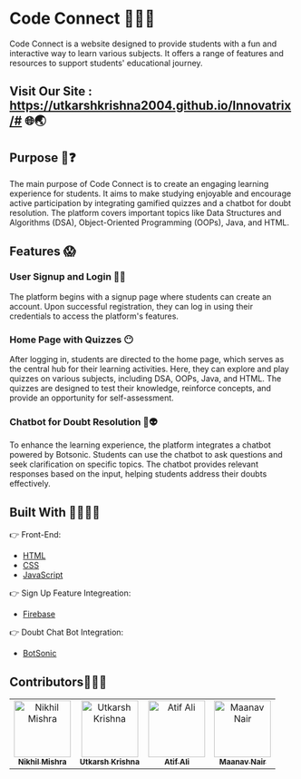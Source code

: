# Code Connect 🚀👨‍💻

Code Connect is a website designed to provide students with a fun and interactive way to learn various subjects. It offers a range of features and resources to support students' educational journey.

## Visit Our Site : https://utkarshkrishna2004.github.io/Innovatrix/#     🌐🌏

## Purpose 🤔❓

The main purpose of Code Connect is to create an engaging learning experience for students. It aims to make studying enjoyable and encourage active participation by integrating gamified quizzes and a chatbot for doubt resolution. The platform covers important topics like Data Structures and Algorithms (DSA), Object-Oriented Programming (OOPs), Java, and HTML.

## Features 😱

### User Signup and Login 👥👥

The platform begins with a signup page where students can create an account. Upon successful registration, they can log in using their credentials to access the platform's features.

### Home Page with Quizzes 😶

After logging in, students are directed to the home page, which serves as the central hub for their learning activities. Here, they can explore and play quizzes on various subjects, including DSA, OOPs, Java, and HTML. The quizzes are designed to test their knowledge, reinforce concepts, and provide an opportunity for self-assessment.

### Chatbot for Doubt Resolution 💬👽

To enhance the learning experience, the platform integrates a chatbot powered by Botsonic. Students can use the chatbot to ask questions and seek clarification on specific topics. The chatbot provides relevant responses based on the input, helping students address their doubts effectively.

## Built With 👷‍♂👷‍🏭

👉 Front-End:

- [HTML](https://html.com)
- [CSS](https://www.css3.com)
- [JavaScript](https://www.javascript.com/)

👉 Sign Up Feature Integreation:

- [Firebase](https://firebase.google.com/docs/auth)

👉 Doubt Chat Bot Integration:

- [BotSonic](https://writesonic.com/botsonic)


## Contributors👥👨‍💻

<table>
    <tbody>
        <tr>
            <td align="center">
                <a href="https://github.com/mnik7044">
                    <img src="https://avatars.githubusercontent.com/u/108953684?v=4" width="100px;" alt="Nikhil Mishra"/>
                    <br />
                    <sub><b>Nikhil  Mishra</b></sub>
                </a>
            </td>
            <td align="center">
                <a href="https://github.com/utkarshkrishna2004">
                    <img src="https://avatars.githubusercontent.com/u/115831701?v=4" width="100px;" alt="Utkarsh Krishna"/>
                    <br />
                    <sub><b>Utkarsh Krishna</b></sub>
                </a>
            </td>
            <td align="center">
                <a href="https://github.com/Atif-27">
                    <img src="https://avatars.githubusercontent.com/u/116288316?v=4" width="100px;" alt="Atif Ali"/>
                    <br />
                    <sub><b>Atif Ali</b></sub>
                </a>
            </td>
           <td align="center">
                <a href="https://github.com/maanavnair">
                    <img src="https://avatars.githubusercontent.com/u/114719385?v=4" width="100px;" alt="Maanav Nair"/>
                    <br />
                    <sub><b>Maanav Nair</b></sub>
                </a>
            </td>
</table>


